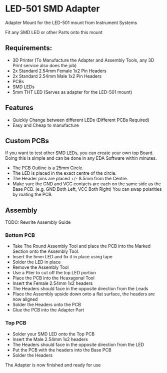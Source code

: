 # LED-501 SMD Adapter
Adapter Mount for the LED-501 mount from Instrument Systems  

Fit any SMD LED or other Parts onto this mount

## Requirements:
- 3D Printer (To Manufacture the Adapter and Assembly Tools, any 3D Print service also does the job)
- 2x Standard 2.54mm Female 1x2 Pin Headers 
- 2x Standard 2.54mm Male 1x2 Pin Headers
- PCBs
- SMD LEDs
- 5mm THT LED (Serves as adapter for the LED-501 mount)

## Features
- Quickly Change between different LEDs (Different PCBs Required)
- Easy and Cheap to manufacture


## Custom PCBs
If you want to test other SMD LEDs, you can create your own top Board.
Doing this is simple and can be done in any EDA Software within minutes.

- The PCB Outline is a 25mm Circle.
- The LED is placed in the exact centre of the circle.
- The Header pins are placed +/- 8.5mm from the Centre.
- Make sure the GND and VCC contacts are each on the same side as the Base PCB. (e.g. GND Both Left, VCC Both Right) You can swap polarities by roating the PCB.


## Assembly

TODO: Rewrite Assembly Guide

### Bottom PCB

- Take The Round Assembly Tool and place the PCB into the Marked Section onto the Assembly Tool.
- Insert the 5mm LED and fix it in place using tape
- Solder the LED in place
- Remove the Assembly Tool
- Use a Plier to cut off the top LED portion   
- Place the PCB into the Heaxagonal Tool
- Insert the Female 2.54mm 1x2 headers
- The Headers should face in the opposite direction from the Leads
- Place the Assembly upside down onto a flat surface, the headers are now aligned
- Solder the Headers onto the PCB   
- Glue the PCB into the Adapter Part   

### Top PCB

- Solder your SMD LED onto the Top PCB
- Insert the Male 2.54mm 1x2 headers
- The Headers should face in the opposite direction from the LED
- Put the PCB with the headers into the Base PCB
- Solder the Headers

The Adapter is now finished and ready for use
